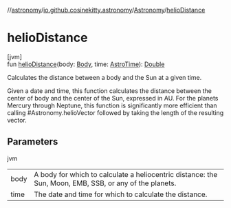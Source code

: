 //[astronomy](../../../index.md)/[io.github.cosinekitty.astronomy](../index.md)/[Astronomy](index.md)/[helioDistance](helio-distance.md)

# helioDistance

[jvm]\
fun [helioDistance](helio-distance.md)(body: [Body](../-body/index.md), time: [AstroTime](../-astro-time/index.md)): [Double](https://kotlinlang.org/api/latest/jvm/stdlib/kotlin/-double/index.html)

Calculates the distance between a body and the Sun at a given time.

Given a date and time, this function calculates the distance between the center of body and the center of the Sun, expressed in AU. For the planets Mercury through Neptune, this function is significantly more efficient than calling #Astronomy.helioVector followed by taking the length of the resulting vector.

## Parameters

jvm

| | |
|---|---|
| body | A body for which to calculate a heliocentric distance:     the Sun, Moon, EMB, SSB, or any of the planets. |
| time | The date and time for which to calculate the distance. |

